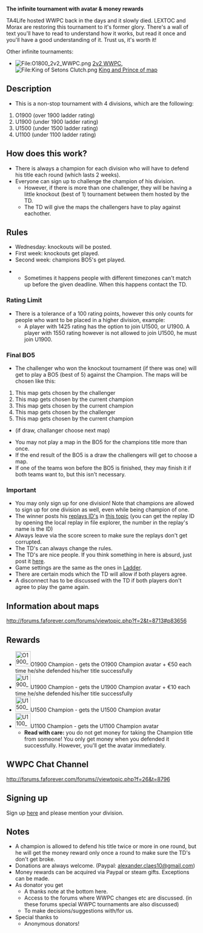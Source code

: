 **The infinite tournament with avatar & money rewards**

TA4Life hosted WWPC back in the days and it slowly died. LEXTOC and
Morax are restoring this tournament to it's former glory. There's a wall
of text you'll have to read to understand how it works, but read it once
and you'll have a good understanding of it. Trust us, it's worth it!

Other infinite tournaments:

-   ![<File:O1800_2v2_WWPC.png>](O1800_2v2_WWPC.png "fig:File:O1800_2v2_WWPC.png")
    [2v2
    WWPC](2v2_World_Wide_People's_Championship "wikilink"),![<File:King>
    of Setons
    Clutch.png](King_of_Setons_Clutch.png "fig:File:King of Setons Clutch.png")
    [King and Prince of map](King_and_Prince_of_map "wikilink")

## Description

-   This is a non-stop tournament with 4 divisions, which are the
    following:

1.  O1900 (over 1900 ladder rating)
2.  U1900 (under 1900 ladder rating)
3.  U1500 (under 1500 ladder rating)
4.  U1100 (under 1100 ladder rating)

## How does this work?

-   There is always a champion for each division who will have to defend
    his title each round (which lasts 2 weeks).
-   Everyone can sign up to challenge the champion of his division.
    -   However, if there is more than one challenger, they will be
        having a little knockout (best of 1) tournament between them
        hosted by the TD.
    -   The TD will give the maps the challengers have to play against
        eachother.

## Rules

-   Wednesday: knockouts will be posted.
-   First week: knockouts get played.
-   Second week: champions BO5's get played.

<!-- -->

-   -   Sometimes it happens people with different timezones can't match
        up before the given deadline. When this happens contact the TD.

### Rating Limit

-   There is a tolerance of a 100 rating points, however this only
    counts for people who want to be placed in a higher division,
    example:
    -   A player with 1425 rating has the option to join U1500, or
        U1900. A player with 1550 rating however is not allowed to join
        U1500, he must join U1900.

### Final BO5

-   The challenger who won the knockout tournament (if there was one)
    will get to play a BO5 (best of 5) against the Champion. The maps
    will be chosen like this:

1.  This map gets chosen by the challenger
2.  This map gets chosen by the current champion
3.  This map gets chosen by the current champion
4.  This map gets chosen by the challenger
5.  This map gets chosen by the current champion

-   (if draw, challanger choose next map)

<!-- -->

-   You may not play a map in the BO5 for the champions title more than
    once.
-   If the end result of the BO5 is a draw the challengers will get to
    choose a map.
-   If one of the teams won before the BO5 is finished, they may finish
    it if both teams want to, but this isn't necessary.

### Important

-   You may only sign up for one division! Note that champions are
    allowed to sign up for one division as well, even while being
    champion of one.
-   The winner posts his [replays
    ID's](Replay_Vault_&_Live_Games#Game/Replay_ID "wikilink") in [this
    topic](http://forums.faforever.com/forums//viewtopic.php?f=26&t=7521)
    (you can get the replay ID by opening the local replay in file
    explorer, the number in the replay's name is the ID)
-   Always leave via the score screen to make sure the replays don't get
    corrupted.
-   The TD's can always change the rules.
-   The TD's are nice people. If you think something in here is absurd,
    just post it
    [here](http://forums.faforever.com/forums//viewtopic.php?f=26&t=7521).
-   Game settings are the same as the ones in
    [Ladder](The_Ladder "wikilink").
-   There are certain mods which the TD will allow if both players
    agree.
-   A disconnect has to be discussed with the TD if both players don't
    agree to play the game again.

## Information about maps

<http://forums.faforever.com/forums/viewtopic.php?f=2&t=8713#p83656>

## Rewards

-   <img src="O1900_WWPC.png" title="fig:O1900_WWPC.png" width="40" alt="O1900_WWPC.png" />O1900
    Champion - gets the O1900 Champion avatar + €50 each time he/she
    defended his/her title successfully
-   <img src="U1900_WWPC.png" title="fig:U1900_WWPC.png" width="40" alt="U1900_WWPC.png" />U1900
    Champion - gets the U1900 Champion avatar + €10 each time he/she
    defended his/her title successfully
-   <img src="U1500_WWPC.png" title="fig:U1500_WWPC.png" width="40" alt="U1500_WWPC.png" />U1500
    Champion - gets the U1500 Champion avatar
-   <img src="U1100_WWPC.png" title="fig:U1100_WWPC.png" width="40" alt="U1100_WWPC.png" />U1100
    Champion - gets the U1100 Champion avatar
    -   **Read with care:** you do not get money for taking the Champion
        title from someone! You only get money when you defended it
        successfully. However, you'll get the avatar immediately.

## WWPC Chat Channel

<http://forums.faforever.com/forums//viewtopic.php?f=26&t=8796>

## Signing up

Sign up
[here](http://forums.faforever.com/forums//viewtopic.php?f=26&t=7521)
and please mention your division.

## Notes

-   A champion is allowed to defend his title twice or more in one
    round, but he will get the money reward only once a round to make
    sure the TD's don't get broke.
-   Donations are always welcome. (Paypal: alexander.claes10@gmail.com)
-   Money rewards can be acquired via Paypal or steam gifts. Exceptions
    can be made.
-   As donator you get
    -   A thanks note at the bottom here.
    -   Access to the forums where WWPC changes etc are discussed. (in
        these forums special WWPC tournaments are also discussed)
    -   To make decisions/suggestions with/for us.
-   Special thanks to
    -   Anonymous donators!